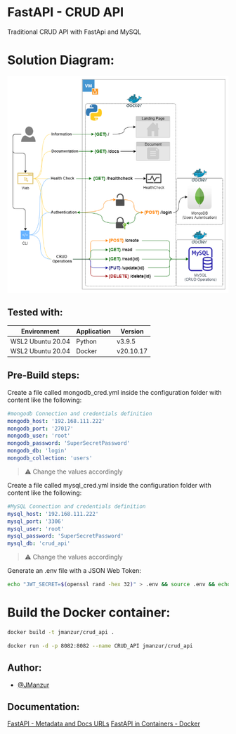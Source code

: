 # FastAPI - CRUD API 

Traditional CRUD API with FastApi and MySQL

# Solution Diagram:

![FastAPI CRUD](images/FastAPI_CRUD.drawio.png)

## Tested with: 

| Environment | Application | Version  |
| ----------------- |-----------|---------|
| WSL2 Ubuntu 20.04 | Python | v3.9.5  |
| WSL2 Ubuntu 20.04 | Docker | v20.10.17 |


## Pre-Build steps:

Create a file called mongodb_cred.yml inside the configuration folder with content like the following:

```yaml
#mongodb Connection and credentials definition
mongodb_host: '192.168.111.222'
mongodb_port: '27017'
mongodb_user: 'root'
mongodb_password: 'SuperSecretPassword'
mongodb_db: 'login'
mongodb_collection: 'users'
```
> :warning: Change the values accordingly

Create a file called mysql_cred.yml inside the configuration folder with content like the following:
```yaml
#MySQL Connection and credentials definition
mysql_host: '192.168.111.222'
mysql_port: '3306'
mysql_user: 'root'
mysql_password: 'SuperSecretPassword'
mysql_db: 'crud_api'
```

> :warning: Change the values accordingly

Generate an .env file with a JSON Web Token:

```bash
echo "JWT_SECRET=$(openssl rand -hex 32)" > .env && source .env && echo $JWT_SECRET
```

# Build the Docker container:

```bash
docker build -t jmanzur/crud_api .
```

```bash
docker run -d -p 8082:8082 --name CRUD_API jmanzur/crud_api
```

## Author:

- [@JManzur](https://jmanzur.com)

## Documentation:

[FastAPI - Metadata and Docs URLs](https://fastapi.tiangolo.com/tutorial/metadata/)
[FastAPI in Containers - Docker](https://fastapi.tiangolo.com/deployment/docker/)